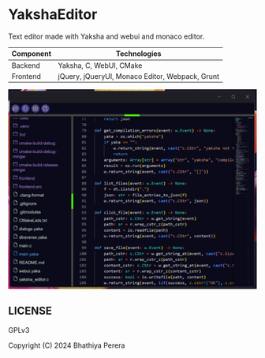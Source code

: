 # YakshaEditor

Text editor made with Yaksha and webui and monaco editor.

| Component | Technologies                                    |
|-----------|-------------------------------------------------|
| Backend   | Yaksha, C, WebUI, CMake                         |
| Frontend  | jQuery, jQueryUI, Monaco Editor, Webpack, Grunt |



![YakshaEditor](https://github.com/YakshaLang/YakshaEditor/blob/main/screenshot.png)

## LICENSE

GPLv3

Copyright (C) 2024 Bhathiya Perera 